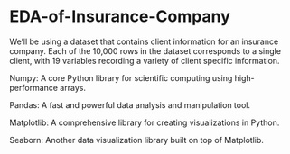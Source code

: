 # EDA-of-Insurance-Company
We’ll be using a dataset that contains client information for an insurance company. Each of the 10,000 rows in the dataset corresponds to a single client, with 19 variables recording a variety of client specific information.

Numpy: A core Python library for scientific computing using high-performance arrays.

Pandas: A fast and powerful data analysis and manipulation tool.

Matplotlib: A comprehensive library for creating visualizations in Python.

Seaborn: Another data visualization library built on top of Matplotlib.
